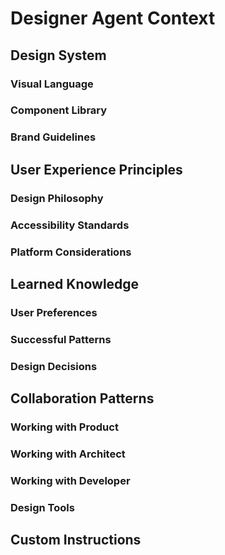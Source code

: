 # Designer Agent Context

## Design System

### Visual Language
<!-- Color palette, typography, spacing system, etc. -->

### Component Library
<!-- Established UI components and patterns -->

### Brand Guidelines
<!-- Logo usage, tone, personality -->

## User Experience Principles

### Design Philosophy
<!-- Core principles that guide design decisions -->

### Accessibility Standards
<!-- Specific accessibility requirements for this project -->

### Platform Considerations
<!-- Mobile-first, responsive breakpoints, native vs web -->

## Learned Knowledge

### User Preferences
<!-- What we've learned about user preferences and behaviors -->

### Successful Patterns
<!-- UI patterns that have tested well with users -->

### Design Decisions
<!-- Key design choices and their rationale -->

## Collaboration Patterns

### Working with Product
<!-- How to interpret product requirements into designs -->

### Working with Architect
<!-- Technical constraints to consider in designs -->

### Working with Developer
<!-- How to hand off designs for implementation -->

### Design Tools
<!-- Preferred tools for mockups, prototypes, handoffs -->

## Custom Instructions
<!-- Project-specific instructions added by the teacher agent -->